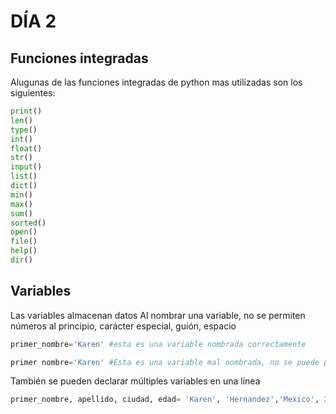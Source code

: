 # DÍA 2

## Funciones integradas
Alugunas de las funciones integradas de python mas utilizadas son los siguientes:
```python
print()
len()
type()
int()
float()
str()
input()
list()
dict()
min()
max()
sum()
sorted()
open()
file()
help()
dir()
```
## Variables
Las variables almacenan datos
Al nombrar una variable, no se permiten números al principio, carácter especial, guión, espacio
```python
primer_nombre='Karen' #esta es una variable nombrada correctamente

primer nombre='Karen' #Esta es una variable mal nombrada, no se puede poner espacio

```
También se pueden declarar múltiples variables en una línea
```python
primer_nombre, apellido, ciudad, edad= 'Karen', 'Hernandez','Mexico', 22
```